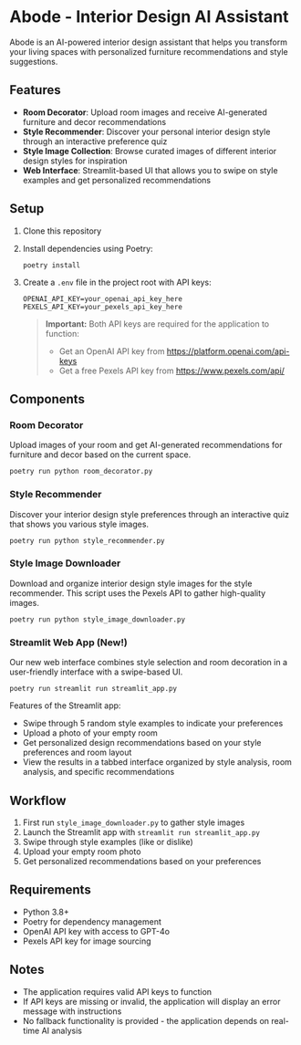 # Abode - Interior Design AI Assistant

Abode is an AI-powered interior design assistant that helps you transform your living spaces with personalized furniture recommendations and style suggestions.

## Features

- **Room Decorator**: Upload room images and receive AI-generated furniture and decor recommendations
- **Style Recommender**: Discover your personal interior design style through an interactive preference quiz
- **Style Image Collection**: Browse curated images of different interior design styles for inspiration
- **Web Interface**: Streamlit-based UI that allows you to swipe on style examples and get personalized recommendations

## Setup

1. Clone this repository
2. Install dependencies using Poetry:
   ```
   poetry install
   ```
3. Create a `.env` file in the project root with API keys:
   ```
   OPENAI_API_KEY=your_openai_api_key_here
   PEXELS_API_KEY=your_pexels_api_key_here
   ```

   > **Important:** Both API keys are required for the application to function:
   > - Get an OpenAI API key from https://platform.openai.com/api-keys
   > - Get a free Pexels API key from https://www.pexels.com/api/

## Components

### Room Decorator

Upload images of your room and get AI-generated recommendations for furniture and decor based on the current space.

```
poetry run python room_decorator.py
```

### Style Recommender

Discover your interior design style preferences through an interactive quiz that shows you various style images.

```
poetry run python style_recommender.py
```

### Style Image Downloader

Download and organize interior design style images for the style recommender. This script uses the Pexels API to gather high-quality images.

```
poetry run python style_image_downloader.py
```

### Streamlit Web App (New!)

Our new web interface combines style selection and room decoration in a user-friendly interface with a swipe-based UI.

```
poetry run streamlit run streamlit_app.py
```

Features of the Streamlit app:
- Swipe through 5 random style examples to indicate your preferences
- Upload a photo of your empty room
- Get personalized design recommendations based on your style preferences and room layout
- View the results in a tabbed interface organized by style analysis, room analysis, and specific recommendations

## Workflow

1. First run `style_image_downloader.py` to gather style images
2. Launch the Streamlit app with `streamlit run streamlit_app.py`
3. Swipe through style examples (like or dislike)
4. Upload your empty room photo
5. Get personalized recommendations based on your preferences

## Requirements

- Python 3.8+
- Poetry for dependency management
- OpenAI API key with access to GPT-4o
- Pexels API key for image sourcing

## Notes

- The application requires valid API keys to function
- If API keys are missing or invalid, the application will display an error message with instructions
- No fallback functionality is provided - the application depends on real-time AI analysis 